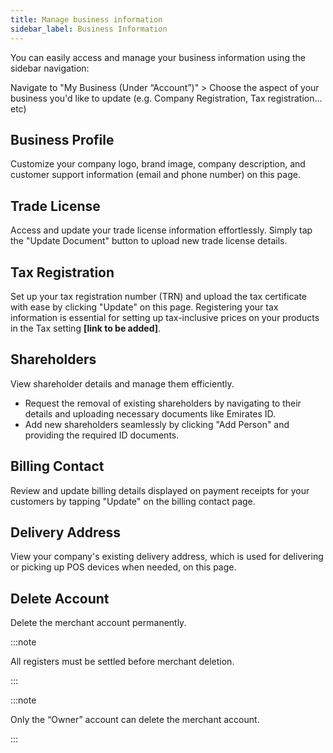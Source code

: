 ```yaml
---
title: Manage business information
sidebar_label: Business Information
---
```


You can easily access and manage your business information using the sidebar navigation:

Navigate to "My Business (Under “Account”)" > Choose the aspect of your business you'd like to update (e.g. Company Registration, Tax registration…etc)

## Business Profile

Customize your company logo, brand image, company description, and customer support information (email and phone number) on this page.

## Trade License

Access and update your trade license information effortlessly. Simply tap the "Update Document" button to upload new trade license details.

## Tax Registration

Set up your tax registration number (TRN) and upload the tax certificate with ease by clicking "Update" on this page.
Registering your tax information is essential for setting up tax-inclusive prices on your products in the Tax setting **[link to be added]**.

## Shareholders

View shareholder details and manage them efficiently.

- Request the removal of existing shareholders by navigating to their details and uploading necessary documents like Emirates ID.
- Add new shareholders seamlessly by clicking "Add Person" and providing the required ID documents.

## Billing Contact

Review and update billing details displayed on payment receipts for your customers by tapping "Update" on the billing contact page.

## Delivery Address

View your company's existing delivery address, which is used for delivering or picking up POS devices when needed, on this page.

## Delete Account

Delete the merchant account permanently.

:::note 

All registers must be settled before merchant deletion.

:::

:::note

Only the “Owner” account can delete the merchant account.

:::